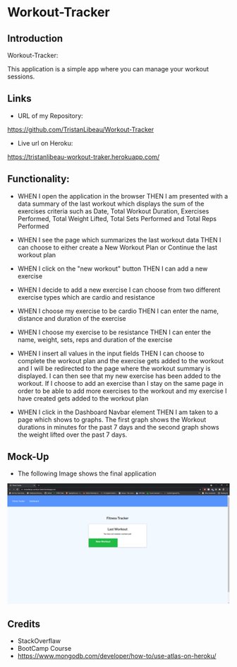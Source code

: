 # Workout-Tracker

## Introduction

Workout-Tracker:

This application is a simple app where you can manage your workout sessions.


## Links

* URL of my Repository:

https://github.com/TristanLibeau/Workout-Tracker

* Live url on Heroku:

https://tristanlibeau-workout-traker.herokuapp.com/


## Functionality:

* WHEN I open the application in the browser THEN I am presented with a data summary of the last workout which displays the sum of the exercises criteria such as Date, Total Workout Duration, Exercises Performed, Total Weight Lifted, Total Sets Performed and Total Reps Performed

* WHEN I see the page which summarizes the last workout data THEN I can choose to either create a New Workout Plan or Continue the last workout plan

* WHEN I click on the "new workout" button THEN I can add a new exercise

* WHEN I decide to add a new exercise I can choose from two different exercise types which are cardio and resistance

* WHEN I choose my exercise to be cardio THEN I can enter the name, distance and duration of the exercise

* WHEN I choose my exercise to be resistance THEN I can enter the name, weight, sets, reps and duration of the exercise

* WHEN I insert all values in the input fields THEN I can choose to complete the workout plan and the exercise gets added to the workout and I will be redirected to the page where the workout summary is displayed. I can then see that my new exercise has been added to the workout. If I choose to add an exercise than I stay on the same page in order to be able to add more exercises to the workout and my exercise I have created gets added to the workout plan

* WHEN I click in the Dashboard Navbar element THEN I am taken to a page which shows to graphs. The first graph shows the Workout durations in minutes for the past 7 days and the second graph shows the weight lifted over the past 7 days.



## Mock-Up 

* The following Image shows the final application

![alt text](./img/workout-tracker.png)


## Credits

* StackOverflaw 
* BootCamp Course
* https://www.mongodb.com/developer/how-to/use-atlas-on-heroku/